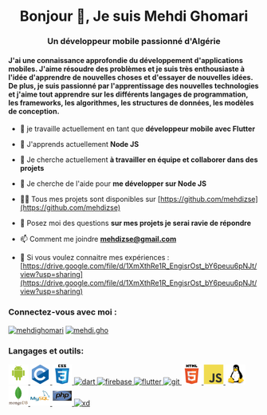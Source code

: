 <h1 align="center">Bonjour 👋, Je suis Mehdi Ghomari</h1>
<h3 align="center">Un développeur mobile passionné d'Algérie</h3>
<h4>J'ai une connaissance approfondie du développement d'applications mobiles. J'aime résoudre des problèmes et je suis très enthousiaste à l'idée d'apprendre de nouvelles choses et d'essayer de nouvelles idées. De plus, je suis passionné par l'apprentissage des nouvelles technologies et j'aime tout apprendre sur les différents langages de programmation, les frameworks, les algorithmes, les structures de données, les modèles de conception.</h4>

- 🔭 je travaille actuellement en tant que **développeur mobile avec Flutter**

- 🌱 J'apprends actuellement **Node JS**

- 👯 Je cherche actuellement **à travailler en équipe et collaborer dans des projets**

- 🤝 Je cherche de l'aide pour **me développer sur Node JS**

- 👨‍💻 Tous mes projets sont disponibles sur [https://github.com/mehdizse](https://github.com/mehdizse)

- 💬 Posez moi des questions **sur mes projets je serai ravie de répondre**

- 📫 Comment me joindre **mehdizse@gmail.com**

- 📄 Si vous voulez connaitre mes expériences : [https://drive.google.com/file/d/1XmXthRe1R_EngisrOst_bY6peuu6pNJt/view?usp=sharing](https://drive.google.com/file/d/1XmXthRe1R_EngisrOst_bY6peuu6pNJt/view?usp=sharing)

<h3 align="left">Connectez-vous avec moi :</h3>
<p align="left">
<a href="https://linkedin.com/in/mehdighomari" target="blank"><img align="center" src="https://raw.githubusercontent.com/rahuldkjain/github-profile-readme-generator/master/src/images/icons/Social/linked-in-alt.svg" alt="mehdighomari" height="30" width="40" /></a>
<a href="https://fb.com/mehdi.gho" target="blank"><img align="center" src="https://raw.githubusercontent.com/rahuldkjain/github-profile-readme-generator/master/src/images/icons/Social/facebook.svg" alt="mehdi.gho" height="30" width="40" /></a>
</p>

<h3 align="left">Langages et outils:</h3>
<p align="left"> <a href="https://developer.android.com" target="_blank" rel="noreferrer"> <img src="https://raw.githubusercontent.com/devicons/devicon/master/icons/android/android-original-wordmark.svg" alt="android" width="40" height="40"/> </a> <a href="https://www.cprogramming.com/" target="_blank" rel="noreferrer"> <img src="https://raw.githubusercontent.com/devicons/devicon/master/icons/c/c-original.svg" alt="c" width="40" height="40"/> </a> <a href="https://www.w3schools.com/css/" target="_blank" rel="noreferrer"> <img src="https://raw.githubusercontent.com/devicons/devicon/master/icons/css3/css3-original-wordmark.svg" alt="css3" width="40" height="40"/> </a> <a href="https://dart.dev" target="_blank" rel="noreferrer"> <img src="https://www.vectorlogo.zone/logos/dartlang/dartlang-icon.svg" alt="dart" width="40" height="40"/> </a> <a href="https://firebase.google.com/" target="_blank" rel="noreferrer"> <img src="https://www.vectorlogo.zone/logos/firebase/firebase-icon.svg" alt="firebase" width="40" height="40"/> </a> <a href="https://flutter.dev" target="_blank" rel="noreferrer"> <img src="https://www.vectorlogo.zone/logos/flutterio/flutterio-icon.svg" alt="flutter" width="40" height="40"/> </a> <a href="https://git-scm.com/" target="_blank" rel="noreferrer"> <img src="https://www.vectorlogo.zone/logos/git-scm/git-scm-icon.svg" alt="git" width="40" height="40"/> </a> <a href="https://www.w3.org/html/" target="_blank" rel="noreferrer"> <img src="https://raw.githubusercontent.com/devicons/devicon/master/icons/html5/html5-original-wordmark.svg" alt="html5" width="40" height="40"/> </a> <a href="https://developer.mozilla.org/en-US/docs/Web/JavaScript" target="_blank" rel="noreferrer"> <img src="https://raw.githubusercontent.com/devicons/devicon/master/icons/javascript/javascript-original.svg" alt="javascript" width="40" height="40"/> </a> <a href="https://www.linux.org/" target="_blank" rel="noreferrer"> <img src="https://raw.githubusercontent.com/devicons/devicon/master/icons/linux/linux-original.svg" alt="linux" width="40" height="40"/> </a> <a href="https://www.mongodb.com/" target="_blank" rel="noreferrer"> <img src="https://raw.githubusercontent.com/devicons/devicon/master/icons/mongodb/mongodb-original-wordmark.svg" alt="mongodb" width="40" height="40"/> </a> <a href="https://www.mysql.com/" target="_blank" rel="noreferrer"> <img src="https://raw.githubusercontent.com/devicons/devicon/master/icons/mysql/mysql-original-wordmark.svg" alt="mysql" width="40" height="40"/> </a> <a href="https://www.php.net" target="_blank" rel="noreferrer"> <img src="https://raw.githubusercontent.com/devicons/devicon/master/icons/php/php-original.svg" alt="php" width="40" height="40"/> </a> <a href="https://www.adobe.com/products/xd.html" target="_blank" rel="noreferrer"> <img src="https://cdn.worldvectorlogo.com/logos/adobe-xd.svg" alt="xd" width="40" height="40"/> </a> </p>
